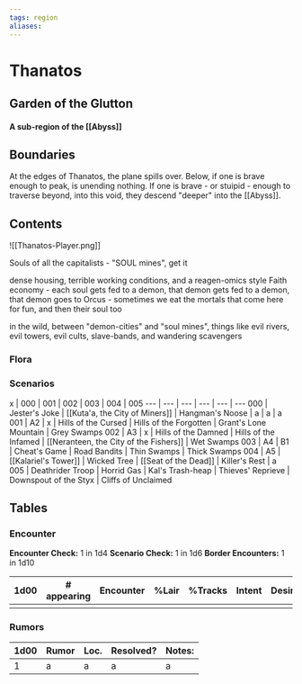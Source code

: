 ```yaml
---
tags: region
aliases:
---
```

# Thanatos
## Garden of the Glutton
#### A sub-region of the [[Abyss]]
## Boundaries

At the edges of Thanatos, the plane spills over. Below, if one is brave enough to peak, is unending nothing. If one is brave - or stuipid - enough to traverse beyond, into this void, they descend "deeper" into the [[Abyss]].

## Contents
![[Thanatos-Player.png]]

Souls of all the capitalists
	- "SOUL mines", get it

dense housing, terrible working conditions, and a reagen-omics style Faith economy
	- each soul gets fed to a demon, that demon gets fed to a demon, that demon goes to Orcus
	- sometimes we eat the mortals that come here for fun, and then their soul too

in the wild, between "demon-cities" and "soul mines", things like evil rivers, evil towers, evil cults, slave-bands, and wandering scavengers

### Flora
### Scenarios

x | 000 | 001 | 002 | 003 | 004 | 005
--- | --- | --- | --- | --- | ---
000 | Jester's Joke | [[Kuta'a, the City of Miners]] | Hangman's Noose | a | a | a
001 | A2 | x | Hills of the Cursed | Hills of the Forgotten | Grant's Lone Mountain | Grey Swamps
002 | A3 | x | Hills of the Damned | Hills of the Infamed | [[Neranteen, the City of the Fishers]] | Wet Swamps
003 | A4 | B1 | Cheat's Game | Road Bandits | Thin Swamps | Thick Swamps
004 | A5 | [[Kalariel's Tower]] | Wicked Tree | [[Seat of the Dead]] | Killer's Rest | a 
005 | Deathrider Troop | Horrid Gas | Kal's Trash-heap | Thieves' Reprieve | Downspout of the Styx | Cliffs of Unclaimed

## Tables
### Encounter
**Encounter Check:** 1 in 1d4
**Scenario Check:** 1 in 1d6
**Border Encounters:** 1 in 1d10


| 1d00 | # appearing | Encounter | %Lair | %Tracks | Intent | Desire |
| ---- | ----------- | --------- | ----- | ------- | ------ | ------ |
|      |             |           |       |         |        |        |

### Rumors
| 1d00 | Rumor | Loc. | Resolved? | Notes: |
|------|-------|------|-----------|--------|
| 1    | a     | a    | a         | a      |